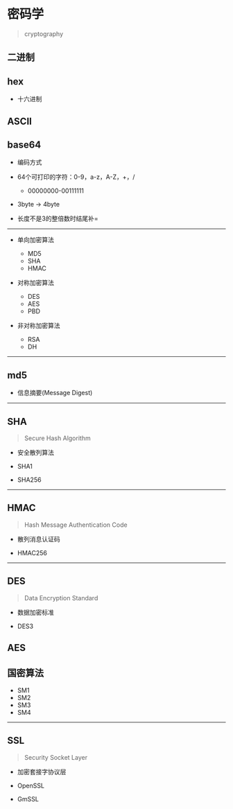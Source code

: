 # 密码学
> cryptography


## 二进制

## hex
- 十六进制

## ASCII

## base64
- 编码方式
- 64个可打印的字符：0-9，a-z，A-Z，+，/
    - 00000000-00111111
- 3byte -> 4byte

- 长度不是3的整倍数时结尾补=


---

- 单向加密算法
    - MD5
    - SHA
    - HMAC

- 对称加密算法
    - DES
    - AES
    - PBD

- 非对称加密算法
    - RSA
    - DH

---




## md5
- 信息摘要(Message Digest)

---

## SHA
> Secure Hash Algorithm
- 安全散列算法

- SHA1
- SHA256
---

## HMAC
> Hash Message Authentication Code
- 散列消息认证码

- HMAC256

---

## DES
> Data Encryption Standard
- 数据加密标准

- DES3

## AES


## 国密算法
- SM1
- SM2
- SM3
- SM4









---
##
## SSL
> Security Socket Layer

- 加密套接字协议层

- OpenSSL

- GmSSL


